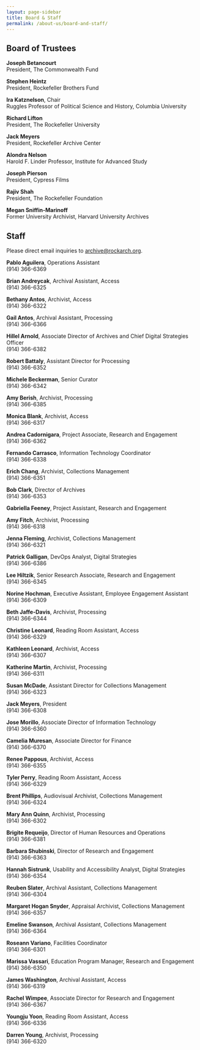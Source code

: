 ```yaml
---
layout: page-sidebar
title: Board & Staff
permalink: /about-us/board-and-staff/
---
```


## Board of Trustees


**Joseph Betancourt**  
President, The Commonwealth Fund

**Stephen Heintz**  
President, Rockefeller Brothers Fund

**Ira Katznelson**, Chair  
Ruggles Professor of Political Science and History, Columbia University

**Richard Lifton**  
President, The Rockefeller University

**Jack Meyers**  
President, Rockefeller Archive Center

**Alondra Nelson**  
Harold F. Linder Professor, Institute for Advanced Study

**Joseph Pierson**  
President, Cypress Films

**Rajiv Shah**  
President, The Rockefeller Foundation

**Megan Sniffin-Marinoff**  
Former University Archivist, Harvard University Archives

## Staff

<p class="alert text--white p-20">Please direct email inquiries to <a class="text--white" href="mailto:archive@rockarch.org">archive@rockarch.org</a>.</p>


**Pablo Aguilera**, Operations Assistant  
(914) 366-6369

**Brian Andreycak**, Archival Assistant, Access  
(914) 366-6325  

**Bethany Antos**, Archivist, Access  
(914) 366-6322  

**Gail Antos**, Archival Assistant, Processing  
(914) 366-6366  

**Hillel Arnold**, Associate Director of Archives and Chief Digital Strategies Officer  
(914) 366-6382

**Robert Battaly**, Assistant Director for Processing  
(914) 366-6352 

**Michele Beckerman**, Senior Curator  
(914) 366-6342

**Amy Berish**, Archivist, Processing  
(914) 366-6385  

**Monica Blank**, Archivist, Access  
(914) 366-6317  

**Andrea Cadornigara**, Project Associate, Research and Engagement   
(914) 366-6362

**Fernando Carrasco**, Information Technology Coordinator  
(914) 366-6338  

**Erich Chang**, Archivist, Collections Management  
(914) 366-6351  
  
**Bob Clark**, Director of Archives  
(914) 366-6353 

**Gabriella Feeney**, Project Assistant, Research and Engagement

**Amy Fitch**, Archivist, Processing  
(914) 366-6318  

**Jenna Fleming**, Archivist, Collections Management  
(914) 366-6321 

**Patrick Galligan**, DevOps Analyst, Digital Strategies  
(914) 366-6386  

**Lee Hiltzik**, Senior Research Associate, Research and Engagement  
(914) 366-6345 

**Norine Hochman**, Executive Assistant, Employee Engagement Assistant  
(914) 366-6309  

**Beth Jaffe-Davis**, Archivist, Processing  
(914) 366-6344

**Christine Leonard**, Reading Room Assistant, Access  
(914) 366-6329

**Kathleen Leonard**, Archivist, Access  
(914) 366-6307  

**Katherine Martin**, Archivist, Processing  
(914) 366-6311  

**Susan McDade**, Assistant Director for Collections Management  
(914) 366-6323 

**Jack Meyers**, President  
(914) 366-6308  

**Jose Morillo**, Associate Director of Information Technology  
(914) 366-6360

**Camelia Muresan**, Associate Director for Finance  
(914) 366-6370  

**Renee Pappous**, Archivist, Access  
(914) 366-6355  

**Tyler Perry**, Reading Room Assistant, Access  
(914) 366-6329

**Brent Phillips**, Audiovisual Archivist, Collections Management  
(914) 366-6324

**Mary Ann Quinn**, Archivist, Processing  
(914) 366-6302  

**Brigite Requeijo**, Director of Human Resources and Operations  
(914) 366-6381  

**Barbara Shubinski**, Director of Research and Engagement  
(914) 366-6363  

**Hannah Sistrunk**, Usability and Accessibility Analyst, Digital Strategies  
(914) 366-6354  

**Reuben Slater**, Archival Assistant, Collections Management  
(914) 366-6304  

**Margaret Hogan Snyder**, Appraisal Archivist, Collections Management  
(914) 366-6357

**Emeline Swanson**, Archival Assistant, Collections Management  
(914) 366-6364 

**Roseann Variano**, Facilities Coordinator  
(914) 366-6301  

**Marissa Vassari**, Education Program Manager, Research and Engagement  
(914) 366-6350  

**James Washington**, Archival Assistant, Access  
(914) 366-6319  

**Rachel Wimpee**, Associate Director for Research and Engagement  
(914) 366-6367 

**Youngju Yoon**, Reading Room Assistant, Access  
(914) 366-6336

**Darren Young**, Archivist, Processing  
(914) 366-6320  

